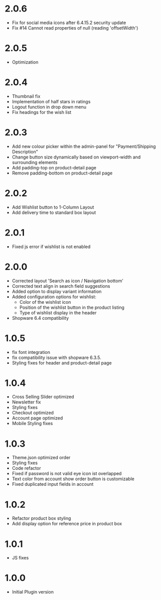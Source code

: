 # 2.0.6
- Fix for social media icons after 6.4.15.2 security update
- Fix #14 Cannot read properties of null (reading 'offsetWidth')

# 2.0.5
- Optimization

# 2.0.4
- Thumbnail fix
- Implementation of half stars in ratings
- Logout function in drop down menu
- Fix headings for the wish list

# 2.0.3
- Add new colour picker within the admin-panel for "Payment/Shipping Description"
- Change button size dynamically based on viewport-width and surrounding elements
- Add padding-top on product-detail page
- Remove padding-bottom on product-detail page

# 2.0.2
- Add Wishlist button to 1-Column Layout
- Add delivery time to standard box layout

# 2.0.1
- Fixed js error if wishlist is not enabled

# 2.0.0
- Corrected layout 'Search as icon / Navigation bottom'
- Corrected text align in search field suggestions
- Added option to display variant information
- Added configuration options for wishlist:
    - Color of the wishlist icon
    - Position of the wishlist button in the product listing
    - Type of wishlist display in the header
- Shopware 6.4 compatibility


# 1.0.5
- fix font integration
- fix compatibility issue with shopware 6.3.5.
- Styling fixes for header and product-detail page

# 1.0.4
- Cross Selling Slider optimized
- Newsletter fix
- Styling fixes
- Checkout optimized
- Account page optimized
- Mobile Styling fixes

# 1.0.3
- Theme.json optimized order
- Styling fixes
- Code refactor
- Fixed if password is not valid eye icon ist overlapped
- Text color from account show order button is customizable
- Fixed duplicated input fields in account 

# 1.0.2
- Refactor product box styling
- Add display option for reference price in product box 

# 1.0.1
- JS fixes

# 1.0.0
- Initial Plugin version

